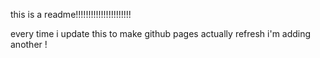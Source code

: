 this is a readme!!!!!!!!!!!!!!!!!!!!!!

every time i update this to make github pages actually refresh i'm adding another !
